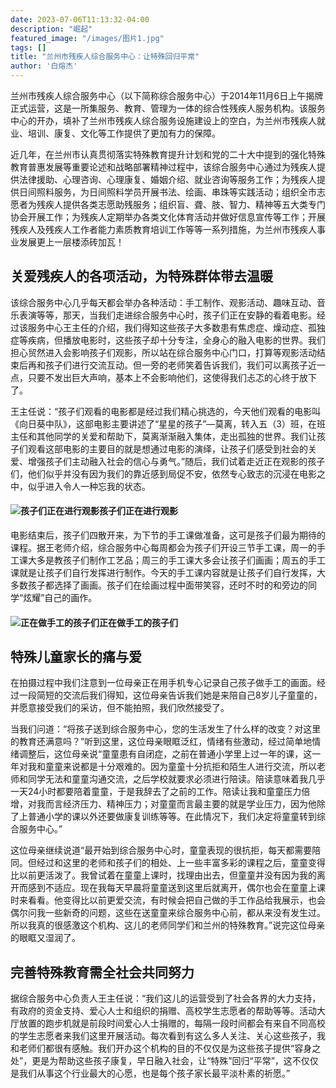 ```yaml
---
date: 2023-07-06T11:13:32-04:00
description: "崛起"
featured_image: "/images/图片1.jpg"
tags: []
title: "兰州市残疾人综合服务中心：让特殊回归平常"
author: '白熔杰'
---
```

兰州市残疾人综合服务中心（以下简称综合服务中心）于2014年11月6日上午揭牌正式运营，这是一所集服务、教育、管理为一体的综合性残疾人服务机构。该服务中心的开办，填补了兰州市残疾人综合服务设施建设上的空白，为兰州市残疾人就业、培训、康复、文化等工作提供了更加有力的保障。

近几年，在兰州市认真贯彻落实特殊教育提升计划和党的二十大中提到的强化特殊教育普惠发展等重要论述和战略部署精神过程中，该综合服务中心通过为残疾人提供法律援助、心理咨询、心理康复、婚姻介绍、就业咨询等服务工作；为残疾人提供日间照料服务，为日间照料学员开展书法、绘画、串珠等实践活动；组织全市志愿者为残疾人提供各类志愿助残服务；组织盲、聋、肢、智力、精神等五大类专门协会开展工作；为残疾人定期举办各类文化体育活动并做好信息宣传等工作；开展残疾人及残疾人工作者能力素质教育培训工作等等一系列措施，为兰州市残疾人事业发展更上一层楼添砖加瓦！
## 关爱残疾人的各项活动，为特殊群体带去温暖
该综合服务中心几乎每天都会举办各种活动：手工制作、观影活动、趣味互动、音乐表演等等，那天，当我们走进综合服务中心时，孩子们正在安静的看着电影。经过该服务中心王主任的介绍，我们得知这些孩子大多数患有焦虑症、燥动症、孤独症等疾病，但播放电影时，这些孩子却十分专注，全身心的融入电影的世界。我们担心贸然进入会影响孩子们观影，所以站在综合服务中心门口，打算等观影活动结束后再和孩子们进行交流互动。但一旁的老师笑着告诉我们，我们可以离孩子近一点，只要不发出巨大声响，基本上不会影响他们，这使得我们忐忑的心终于放下了。

王主任说：“孩子们观看的电影都是经过我们精心挑选的，今天他们观看的电影叫《向日葵中队》，这部电影主要讲述了“星星的孩子”—莫离，转入五（3）班，在班主任和其他同学的关爱和帮助下，莫离渐渐融入集体，走出孤独的世界。我们让孩子们观看这部电影的主要目的就是想通过电影的演绎，让孩子们感受到社会的关爱、增强孩子们主动融入社会的信心与勇气。”随后，我们试着走近正在观影的孩子们，他们似乎并没有因为我们的靠近感到局促不安，依然专心致志的沉浸在电影之中，似乎进入令人一种忘我的状态。
 #### ![孩子们正在进行观影](/images/图片1.jpg )孩子们正在进行观影
 电影结束后，孩子们四散开来，为下节的手工课做准备，这可是孩子们最为期待的课程。据王老师介绍，综合服务中心每周都会为孩子们开设三节手工课，周一的手工课大多是教孩子们制作工艺品；周三的手工课大多会让孩子们画画；周五的手工课就是让孩子们自行发挥进行制作。今天的手工课内容就是让孩子们自行发挥，大多数孩子都选择了画画。孩子们在绘画过程中面带笑容，还时不时的和旁边的同学“炫耀”自己的画作。
#### ![正在做手工的孩子们](/images/图片2.jpg )正在做手工的孩子们

## 特殊儿童家长的痛与爱
在拍摄过程中我们注意到一位母亲正在用手机专心记录自己孩子做手工的画面。经过一段简短的交流后我们得知，这位母亲告诉我们她是来陪自己8岁儿子童童的，并愿意接受我们的采访，但不能拍照，我们欣然接受了。

当我们问道：“将孩子送到综合服务中心，您的生活发生了什么样的改变？对这里的教育还满意吗？”听到这里，这位母亲眼眶泛红，情绪有些激动，经过简单地情绪调整后，这位母亲说“童童患有自闭症，之前在普通小学里上过一年的课，这一年对我和童童来说都是十分艰难的。因为童童十分抗拒和陌生人进行交流，所以老师和同学无法和童童沟通交流，之后学校就要求必须进行陪读。陪读意味着我几乎一天24小时都要陪着童童，于是我辞去了之前的工作。陪读让我和童童压力倍增，对我而言经济压力、精神压力；对童童而言最主要的就是学业压力，因为他除了上普通小学的课以外还要做康复训练等等。在此情况下，我们决定将童童转到综合服务中心。”

这位母亲继续说道“最开始到综合服务中心时，童童表现的很抗拒，每天都需要陪同。但经过和这里的老师和孩子们的相处、上一些丰富多彩的课程之后，童童变得比以前更活泼了。我曾试着在童童上课时，找理由出去，但童童并没有因为我的离开而感到不适应。现在我每天早晨将童童送到这里后就离开，偶尔也会在童童上课时来看看。他变得比以前更爱交流，有时候会把自己做的手工作品给我展示，也会偶尔问我一些新奇的问题，这些在送童童来综合服务中心前，都从来没有发生过。所以我真的很感激这个机构、这儿的老师同学们和兰州的特殊教育。”说完这位母亲的眼眶又湿润了。

## 完善特殊教育需全社会共同努力
据综合服务中心负责人王主任说：“我们这儿的运营受到了社会各界的大力支持，有政府的资金支持、爱心人士和组织的捐赠、高校学生志愿者的帮助等等。活动大厅放置的跑步机就是前段时间爱心人士捐赠的，每隔一段时间都会有来自不同高校的学生志愿者来我们这里开展活动。每次看到有这么多人关注、关心这些孩子，我和老师们都很有感触。我们开办这个机构的目的不仅仅是为这些孩子提供“容身之处”，更是为帮助这些孩子康复，早日融入社会，让“特殊”回归“平常”，这不仅仅是我们从事这个行业最大的心愿，也是每个孩子家长最平淡朴素的祈愿。”
